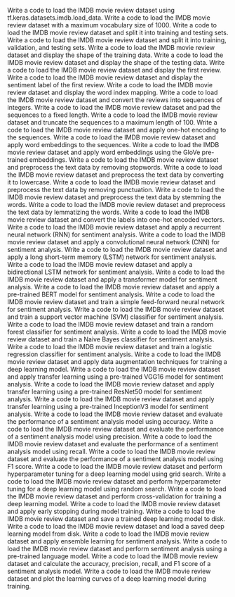 Write a code to load the IMDB movie review dataset using tf.keras.datasets.imdb.load_data.
Write a code to load the IMDB movie review dataset with a maximum vocabulary size of 1000.
Write a code to load the IMDB movie review dataset and split it into training and testing sets.
Write a code to load the IMDB movie review dataset and split it into training, validation, and testing sets.
Write a code to load the IMDB movie review dataset and display the shape of the training data.
Write a code to load the IMDB movie review dataset and display the shape of the testing data.
Write a code to load the IMDB movie review dataset and display the first review.
Write a code to load the IMDB movie review dataset and display the sentiment label of the first review.
Write a code to load the IMDB movie review dataset and display the word index mapping.
Write a code to load the IMDB movie review dataset and convert the reviews into sequences of integers.
Write a code to load the IMDB movie review dataset and pad the sequences to a fixed length.
Write a code to load the IMDB movie review dataset and truncate the sequences to a maximum length of 100.
Write a code to load the IMDB movie review dataset and apply one-hot encoding to the sequences.
Write a code to load the IMDB movie review dataset and apply word embeddings to the sequences.
Write a code to load the IMDB movie review dataset and apply word embeddings using the GloVe pre-trained embeddings.
Write a code to load the IMDB movie review dataset and preprocess the text data by removing stopwords.
Write a code to load the IMDB movie review dataset and preprocess the text data by converting it to lowercase.
Write a code to load the IMDB movie review dataset and preprocess the text data by removing punctuation.
Write a code to load the IMDB movie review dataset and preprocess the text data by stemming the words.
Write a code to load the IMDB movie review dataset and preprocess the text data by lemmatizing the words.
Write a code to load the IMDB movie review dataset and convert the labels into one-hot encoded vectors.
Write a code to load the IMDB movie review dataset and apply a recurrent neural network (RNN) for sentiment analysis.
Write a code to load the IMDB movie review dataset and apply a convolutional neural network (CNN) for sentiment analysis.
Write a code to load the IMDB movie review dataset and apply a long short-term memory (LSTM) network for sentiment analysis.
Write a code to load the IMDB movie review dataset and apply a bidirectional LSTM network for sentiment analysis.
Write a code to load the IMDB movie review dataset and apply a transformer model for sentiment analysis.
Write a code to load the IMDB movie review dataset and apply a pre-trained BERT model for sentiment analysis.
Write a code to load the IMDB movie review dataset and train a simple feed-forward neural network for sentiment analysis.
Write a code to load the IMDB movie review dataset and train a support vector machine (SVM) classifier for sentiment analysis.
Write a code to load the IMDB movie review dataset and train a random forest classifier for sentiment analysis.
Write a code to load the IMDB movie review dataset and train a Naive Bayes classifier for sentiment analysis.
Write a code to load the IMDB movie review dataset and train a logistic regression classifier for sentiment analysis.
Write a code to load the IMDB movie review dataset and apply data augmentation techniques for training a deep learning model.
Write a code to load the IMDB movie review dataset and apply transfer learning using a pre-trained VGG16 model for sentiment analysis.
Write a code to load the IMDB movie review dataset and apply transfer learning using a pre-trained ResNet50 model for sentiment analysis.
Write a code to load the IMDB movie review dataset and apply transfer learning using a pre-trained InceptionV3 model for sentiment analysis.
Write a code to load the IMDB movie review dataset and evaluate the performance of a sentiment analysis model using accuracy.
Write a code to load the IMDB movie review dataset and evaluate the performance of a sentiment analysis model using precision.
Write a code to load the IMDB movie review dataset and evaluate the performance of a sentiment analysis model using recall.
Write a code to load the IMDB movie review dataset and evaluate the performance of a sentiment analysis model using F1 score.
Write a code to load the IMDB movie review dataset and perform hyperparameter tuning for a deep learning model using grid search.
Write a code to load the IMDB movie review dataset and perform hyperparameter tuning for a deep learning model using random search.
Write a code to load the IMDB movie review dataset and perform cross-validation for training a deep learning model.
Write a code to load the IMDB movie review dataset and apply early stopping during model training.
Write a code to load the IMDB movie review dataset and save a trained deep learning model to disk.
Write a code to load the IMDB movie review dataset and load a saved deep learning model from disk.
Write a code to load the IMDB movie review dataset and apply ensemble learning for sentiment analysis.
Write a code to load the IMDB movie review dataset and perform sentiment analysis using a pre-trained language model.
Write a code to load the IMDB movie review dataset and calculate the accuracy, precision, recall, and F1 score of a sentiment analysis model.
Write a code to load the IMDB movie review dataset and plot the learning curves of a deep learning model during training.